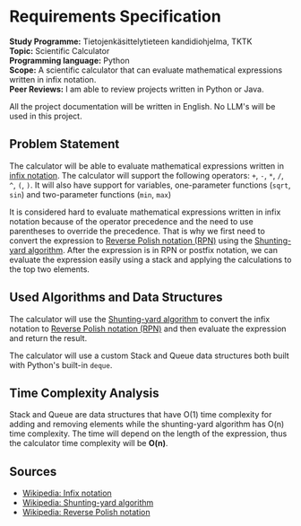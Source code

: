 # Requirements Specification

**Study Programme:** Tietojenkäsittelytieteen kandidiohjelma, TKTK <br />
**Topic:** Scientific Calculator <br /> **Programming language:** Python <br />
**Scope:** A scientific calculator that can evaluate mathematical expressions written in infix notation. <br />
**Peer Reviews:** I am able to review projects written in Python or Java.

All the project documentation will be written in English. No LLM's will be used in this project.

## Problem Statement

The calculator will be able to evaluate mathematical expressions written in [infix notation](https://en.wikipedia.org/wiki/Infix_notation). The calculator will support the following operators: `+`, `-`, `*`, `/`, `^`, `(`, `)`. It will also have support for variables, one-parameter functions (`sqrt`, `sin`) and two-parameter functions (`min`, `max`)

It is considered hard to evaluate mathematical expressions written in infix notation because of the operator precedence and the need to use parentheses to override the precedence. That is why we first need to convert the expression to [Reverse Polish notation (RPN)](https://en.wikipedia.org/wiki/Reverse_Polish_notation) using the [Shunting-yard algorithm](https://en.wikipedia.org/wiki/Shunting-yard_algorithm). After the expression is in RPN or postfix notation, we can evaluate the expression easily using a stack and applying the calculations to the top two elements.

## Used Algorithms and Data Structures

The calculator will use the [Shunting-yard algorithm](https://en.wikipedia.org/wiki/Shunting-yard_algorithm) to convert the infix notation to [Reverse Polish notation (RPN)](https://en.wikipedia.org/wiki/Reverse_Polish_notation) and then evaluate the expression and return the result.

The calculator will use a custom Stack and Queue data structures both built with Python's built-in `deque`.

## Time Complexity Analysis

Stack and Queue are data structures that have O(1) time complexity for adding and removing elements while the shunting-yard algorithm has O(n) time complexity. The time will depend on the length of the expression, thus the calculator time complexity will be **O(n)**.

## Sources

- [Wikipedia: Infix notation](https://en.wikipedia.org/wiki/Infix_notation)
- [Wikipedia: Shunting-yard algorithm](https://en.wikipedia.org/wiki/Shunting-yard_algorithm)
- [Wikipedia: Reverse Polish notation](https://en.wikipedia.org/wiki/Reverse_Polish_notation)
